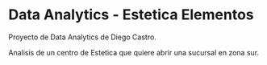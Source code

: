 # Data Analytics - Estetica Elementos

Proyecto de Data Analytics de Diego Castro.

Analisis de un centro de Estetica que quiere abrir una sucursal en zona sur.
 
